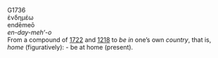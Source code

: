 <body>
  <p>G1736<br>  ἐνδημέω  <br> endēmeō  <br><i>en-day-meh‘-o </i><br>From a compound of <a href="g1722.htm">1722</a> and <a href="g1218.htm">1218</a>  to <i>be</i> <i>in</i> one’s own <i>country</i>, that is, <i>home</i> (figuratively): - be at home (present).<br></p>
 </body>
